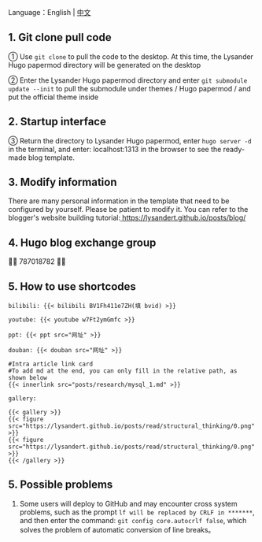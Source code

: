 Language：English | [中文](https://github.com/xyming108/Lysander-hugo-papermod)

## 1. Git clone pull code

① Use `git clone` to pull the code to the desktop. At this time, the Lysander Hugo papermod directory will be generated on the desktop

② Enter the Lysander Hugo papermod directory and enter `git submodule update --init` to pull the submodule under themes / Hugo papermod / and put the official theme inside

## 2. Startup interface

③ Return the directory to Lysander Hugo papermod, enter `hugo server -d` in the terminal, and enter: localhost:1313 in the browser to see the ready-made blog template.

## 3. Modify information

There are many personal information in the template that need to be configured by yourself. Please be patient to modify it. You can refer to the blogger's website building tutorial:[ https://lysandert.github.io/posts/blog/ ]( https://lysandert.github.io/posts/blog/ )

## 4. Hugo blog exchange group

🎉🎉 787018782 🎉🎉

## 5. How to use shortcodes

`bilibili: {{< bilibili BV1Fh411e7ZH(填 bvid) >}}`

`youtube: {{< youtube w7Ft2ymGmfc >}}`

`ppt: {{< ppt src="网址" >}}`

`douban: {{< douban src="网址" >}}`

```
#Intra article link card
#To add md at the end, you can only fill in the relative path, as shown below
{{< innerlink src="posts/research/mysql_1.md" >}}
```

```
gallery:

{{< gallery >}}
{{< figure src="https://lysandert.github.io/posts/read/structural_thinking/0.png" >}}
{{< figure src="https://lysandert.github.io/posts/read/structural_thinking/0.png" >}}
{{< /gallery >}}
```

## 5. Possible problems


1. Some users will deploy to GitHub and may encounter cross system problems, such as the prompt `lf will be replaced by CRLF in *******`, and then enter the command: `git config core.autocrlf false`, which solves the problem of automatic conversion of line breaks。